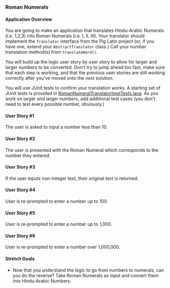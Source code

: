 ### Roman Numerals

#### Application Overview

You are going to make an application that translates Hindu-Arabic Numerals (i.e. 1,2,3) into Roman Numerals (i.e. I, II, III).  Your translator should implement the `Translator` interface from the Pig Latin project (or, if you have one, extend your `AbstractTranslator` class.)  Call your number translation method(s) from `translateWord()`.

You will build up the logic user story by user story to allow for larger and larger numbers to be converted. Don't try to jump ahead too fast, make sure that each step is working, and that the previous user stories are still working correctly after you've moved onto the next solution.

You will use JUnit tests to confirm your translation works.  A starting set of JUnit tests is provided in [RomanNumeralTranslatorImplTests.java](RomanNumeralTranslatorImplTests.java).  As you work on larger and larger numbers, add additional test cases (you don't need to test every possible number, obviously.)


#### User Story #1

The user is asked to input a number less than 10.

#### User Story #2

The user is presented with the Roman Numeral which corresponds to the number they entered.

#### User Story #3

If the user inputs non-integer text, their original text is returned.

#### User Story #4

User is re-prompted to enter a number up to 100.

#### User Story #5

User is re-prompted to enter a number up to 1,000.

#### User Story #6

User is re-prompted to enter a number over 1,000,000.

#### Stretch Goals

* Now that you understand the logic to go from numbers to numerals, can you do the reverse? Take Roman Numerals as input and convert them into Hindu-Arabic Numbers.
